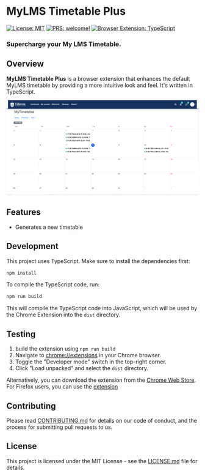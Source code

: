 # MyLMS Timetable Plus

[![License: MIT](https://img.shields.io/badge/License-MIT-green.svg)](/LICENSE.md)
[![PRS: welcome!](https://img.shields.io/badge/PRs-welcome-brightgreen.svg)](/CONTRIBUTING.md)
[![Browser Extension: TypeScript](https://img.shields.io/badge/Browser%20Extension-TypeScript-blue)](/CONTRIBUTING.md)

### Supercharge your My LMS Timetable.

## Overview

**MyLMS Timetable Plus** is a browser extension that enhances the default MyLMS timetable by providing a more intuitive look and feel. It's written in TypeScript.

![Demo or Screenshot 1](/screenshots/mylms+.PNG)

## Features

* Generates a new timetable

## Development

This project uses TypeScript. Make sure to install the dependencies first:

```sh
npm install
```

To compile the TypeScript code, run:

```sh
npm run build
```

This will compile the TypeScript code into JavaScript, which will be used by the Chrome Extension into the `dist` directory.

## Testing

1. build the extension using `npm run build`
2. Navigate to [chrome://extensions](chrome://extensions) in your Chrome browser.
3. Toggle the "Developer mode" switch in the top-right corner.
4. Click "Load unpacked" and select the `dist` directory.

Alternatively, you can download the extension from the [Chrome Web Store](https://chrome.google.com/webstore/detail/mylms-timetable-plus/dhchofhmkachcdamglpaobnbjmnmdkmp?hl=en-US).
For Firefox users, you can use the [extension](https://addons.mozilla.org/en-US/firefox/addon/mylms-timetable-plus/)
## Contributing

Please read [CONTRIBUTING.md](/CONTRIBUTING.md) for details on our code of conduct, and the process for submitting pull requests to us.

## License

This project is licensed under the MIT License - see the [LICENSE.md](/LICENSE.md) file for details.
